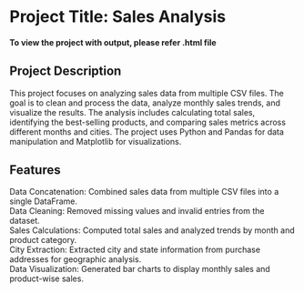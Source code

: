 # Project Title: Sales Analysis

#### To view the project with output, please refer .html file

## Project Description 
This project focuses on analyzing sales data from multiple CSV files. The goal is to clean and process the data, analyze monthly sales trends, and visualize the results. The analysis includes calculating total sales, identifying the best-selling products, and comparing sales metrics across different months and cities. The project uses Python and Pandas for data manipulation and Matplotlib for visualizations.

## Features
Data Concatenation: Combined sales data from multiple CSV files into a single DataFrame.<br>
Data Cleaning: Removed missing values and invalid entries from the dataset.<br>
Sales Calculations: Computed total sales and analyzed trends by month and product category.<br>
City Extraction: Extracted city and state information from purchase addresses for geographic analysis.<br>
Data Visualization: Generated bar charts to display monthly sales and product-wise sales.<br>

